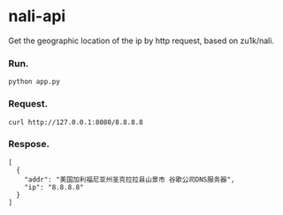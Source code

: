 # nali-api
Get the geographic location of the ip by http request, based on zu1k/nali.

### Run.
```shell
python app.py
```

### Request.
```shell
curl http://127.0.0.1:8080/8.8.8.8
```

### Respose.
```shell
[
  {
    "addr": "美国加利福尼亚州圣克拉拉县山景市 谷歌公司DNS服务器",
    "ip": "8.8.8.8"
  }
]
```